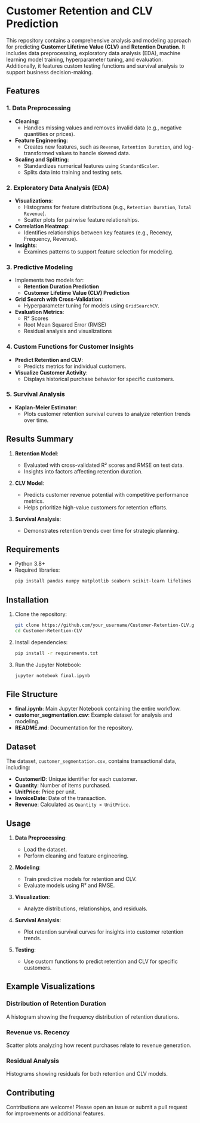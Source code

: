 

# Customer Retention and CLV Prediction

This repository contains a comprehensive analysis and modeling approach for predicting **Customer Lifetime Value (CLV)** and **Retention Duration**. It includes data preprocessing, exploratory data analysis (EDA), machine learning model training, hyperparameter tuning, and evaluation. Additionally, it features custom testing functions and survival analysis to support business decision-making.



## Features

### 1. **Data Preprocessing**
- **Cleaning**:
  - Handles missing values and removes invalid data (e.g., negative quantities or prices).
- **Feature Engineering**:
  - Creates new features, such as `Revenue`, `Retention Duration`, and log-transformed values to handle skewed data.
- **Scaling and Splitting**:
  - Standardizes numerical features using `StandardScaler`.
  - Splits data into training and testing sets.

### 2. **Exploratory Data Analysis (EDA)**
- **Visualizations**:
  - Histograms for feature distributions (e.g., `Retention Duration`, `Total Revenue`).
  - Scatter plots for pairwise feature relationships.
- **Correlation Heatmap**:
  - Identifies relationships between key features (e.g., Recency, Frequency, Revenue).
- **Insights**:
  - Examines patterns to support feature selection for modeling.

### 3. **Predictive Modeling**
- Implements two models for:
  - **Retention Duration Prediction**
  - **Customer Lifetime Value (CLV) Prediction**
- **Grid Search with Cross-Validation**:
  - Hyperparameter tuning for models using `GridSearchCV`.
- **Evaluation Metrics**:
  - R² Scores
  - Root Mean Squared Error (RMSE)
  - Residual analysis and visualizations

### 4. **Custom Functions for Customer Insights**
- **Predict Retention and CLV**:
  - Predicts metrics for individual customers.
- **Visualize Customer Activity**:
  - Displays historical purchase behavior for specific customers.

### 5. **Survival Analysis**
- **Kaplan-Meier Estimator**:
  - Plots customer retention survival curves to analyze retention trends over time.



## Results Summary

1. **Retention Model**:
   - Evaluated with cross-validated R² scores and RMSE on test data.
   - Insights into factors affecting retention duration.

2. **CLV Model**:
   - Predicts customer revenue potential with competitive performance metrics.
   - Helps prioritize high-value customers for retention efforts.

3. **Survival Analysis**:
   - Demonstrates retention trends over time for strategic planning.



## Requirements

- Python 3.8+
- Required libraries:
  ```bash
  pip install pandas numpy matplotlib seaborn scikit-learn lifelines
  ```



## Installation

1. Clone the repository:
   ```bash
   git clone https://github.com/your_username/Customer-Retention-CLV.git
   cd Customer-Retention-CLV
   ```

2. Install dependencies:
   ```bash
   pip install -r requirements.txt
   ```

3. Run the Jupyter Notebook:
   ```bash
   jupyter notebook final.ipynb
   ```



## File Structure

- **final.ipynb**: Main Jupyter Notebook containing the entire workflow.
- **customer_segmentation.csv**: Example dataset for analysis and modeling.
- **README.md**: Documentation for the repository.



## Dataset

The dataset, `customer_segmentation.csv`, contains transactional data, including:
- **CustomerID**: Unique identifier for each customer.
- **Quantity**: Number of items purchased.
- **UnitPrice**: Price per unit.
- **InvoiceDate**: Date of the transaction.
- **Revenue**: Calculated as `Quantity × UnitPrice`.



## Usage

1. **Data Preprocessing**:
   - Load the dataset.
   - Perform cleaning and feature engineering.

2. **Modeling**:
   - Train predictive models for retention and CLV.
   - Evaluate models using R² and RMSE.

3. **Visualization**:
   - Analyze distributions, relationships, and residuals.

4. **Survival Analysis**:
   - Plot retention survival curves for insights into customer retention trends.

5. **Testing**:
   - Use custom functions to predict retention and CLV for specific customers.



## Example Visualizations

### Distribution of Retention Duration
A histogram showing the frequency distribution of retention durations.

### Revenue vs. Recency
Scatter plots analyzing how recent purchases relate to revenue generation.

### Residual Analysis
Histograms showing residuals for both retention and CLV models.



## Contributing

Contributions are welcome! Please open an issue or submit a pull request for improvements or additional features.
